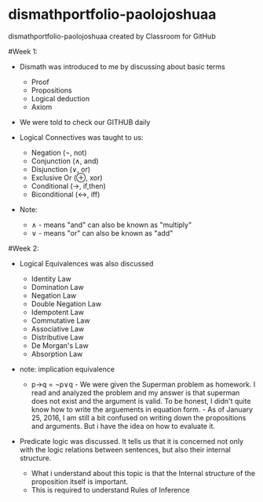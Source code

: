 # dismathportfolio-paolojoshuaa
dismathportfolio-paolojoshuaa created by Classroom for GitHub

#Week 1:
- Dismath was introduced to me by discussing about basic terms
    - Proof
    - Propositions
    - Logical deduction
    - Axiom
- We were told to check our GITHUB daily
  
- Logical Connectives was taught to us:
    - Negation (¬, not)
    - Conjunction (∧, and)
    - Disjunction (∨, or)
    - Exclusive Or (⊕, xor)
    - Conditional (→, if,then)
    - Biconditional (↔, iff)
- Note: 
  - ∧ - means "and" can also be known as "multiply"
  - ∨ - means "or" can also be known as "add"

#Week 2:
- Logical Equivalences was also discussed 
    - Identity Law
    - Domination Law
    - Negation Law
    - Double Negation Law
    - Idempotent Law
    - Commutative Law
    - Associative Law
    - Distributive Law
    - De Morgan's Law
    - Absorption Law

- note: implication equivalence
  - p→q = ¬p∨q
        - We were given the Superman problem as homework. I read and analyzed the problem and my answer is that superman does not exist and the argument is valid. To be honest, I didn't quite know how to write the arguements in equation form.
        - As of January 25, 2016, I am still a bit confused on writing down the propositions and arguments. But i have the idea on how to evaluate it.
- Predicate logic was discussed. It tells us that it is concerned not only with the logic relations between sentences, but also their internal structure.
    - What i understand about this topic is that the Internal structure of the proposition itself is important.
    - This is required to understand Rules of Inference
